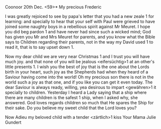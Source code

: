  Coonoor 20th Dec. <59>*
My precious Frederic

I was greatly rejoiced to see by papa's letter that you had a new zeale <Eifer>1 for learning: and specially to hear that your self with Paul were grieved to have joined some naughty boys in a rebellious spirit against Mr Meuret. I hope you did beg pardon <Vergebung>1 and have never had since such a wicked mind; God has given you Mr and Mrs Meuret for parents, and you know what the Bible says to Children regarding their parents, not in the way my David used <pflegte>1 to read it, that is to say upset down <umgekehrt>1.

Now my dear child we are very near Christmas <Christtag>1 and I trust you will have much joy. and that none of you will be jealous <eifersüchtig>1 at an other's little presents <Geschenke>1. I wish you the best of joy that is the one about the Lords birth in your heart, such joy as the Shepherds had when they heard of a Saviour having come into the world! Oh my precious son there is not in the world such a joy as that one, and if you like you can get it even today. The dear Saviour is always ready, willing, yea desirous to impart <gewähren>1 it specially to children. Yesterday I heard a Lady saying that a ship where there are many children is the safest <sicherste>1 ship, when I asked why, she answered. God loves regards children so much that He spares the Ship for their sake. Do you believe my sweet child that the Lord loves you?

Now Adieu my beloved child with a tender <zärtlich>1 kiss
 Your Mama Julie Gundert
